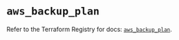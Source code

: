 # `aws_backup_plan`

Refer to the Terraform Registry for docs: [`aws_backup_plan`](https://registry.terraform.io/providers/hashicorp/aws/5.72.0/docs/resources/backup_plan).
